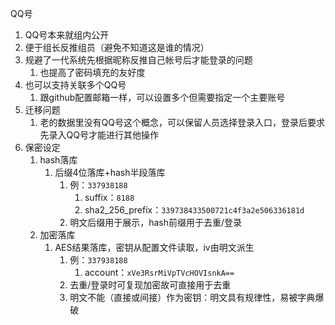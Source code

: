 QQ号

1. QQ号本来就组内公开
2. 便于组长反推组员（避免不知道这是谁的情况）
3. 规避了一代系统先根据昵称反推自己帐号后才能登录的问题
	1. 也提高了密码填充的友好度
4. 也可以支持关联多个QQ号
	1. 跟github配置邮箱一样，可以设置多个但需要指定一个主要账号
5. 迁移问题
	1. 老的数据里没有QQ号这个概念，可以保留人员选择登录入口，登录后要求先录入QQ号才能进行其他操作
6. 保密设定
	1. hash落库
		1. 后缀4位落库+hash半段落库
			1. 例：`337938188`
				1. suffix：`8188`
				2. sha2_256_prefix：`339738433500721c4f3a2e506336181d`
			2. 明文后缀用于展示，hash前缀用于去重/登录
	2. 加密落库
		1. AES结果落库，密钥从配置文件读取，iv由明文派生
			1. 例：`337938188`
				1. account：`xVe3RsrMiVpTVcHOVIsnkA==`
			2. 去重/登录时可复现加密故可直接用于去重
			3. 明文不能（直接或间接）作为密钥：明文具有规律性，易被字典爆破